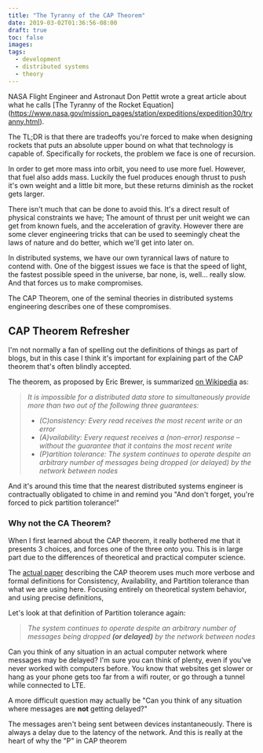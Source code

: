 ```yaml
---
title: "The Tyranny of the CAP Theorem"
date: 2019-03-02T01:36:56-08:00
draft: true
toc: false
images:
tags:
  - development
  - distributed systems
  - theory
---
```


NASA Flight Engineer and Astronaut Don Pettit wrote a great article about what
he calls [The Tyranny of the Rocket Equation]
(https://www.nasa.gov/mission_pages/station/expeditions/expedition30/tryanny.html).

The TL;DR is that there are tradeoffs you're forced to make when designing
rockets that puts an absolute upper bound on what that technology is capable of.
Specifically for rockets, the problem we face is one of recursion.

In order to get more mass into orbit, you need to use more fuel.  However, that
fuel also adds mass.  Luckily the fuel produces enough thrust to push it's own
weight and a little bit more, but these returns diminish as the rocket gets
larger.

There isn't much that can be done to avoid this.  It's a direct result
of physical constraints we have;  The amount of thrust per unit weight we can
get from known fuels, and the acceleration of gravity.  However there are some
clever engineering tricks that can be used to seemingly cheat the laws of nature
and do better, which we'll get into later on.

In distributed systems, we have our own tyrannical laws of nature to contend
with.  One of the biggest issues we face is that the speed of light, the fastest
possible speed in the universe, bar none, is, well...  really slow.  And that
forces us to make compromises.

The CAP Theorem, one of the seminal theories in distributed systems engineering
describes one of these compromises.

## CAP Theorem Refresher

I'm not normally a fan of spelling out the definitions of things as part of
blogs, but in this case I think it's important for explaining part of the CAP
theorem that's often blindly accepted.

The theorem, as proposed by Eric Brewer, is summarized
[on Wikipedia](https://en.wikipedia.org/wiki/CAP_theorem) as:

> _It is impossible for a distributed data store to simultaneously provide more_
> _than two out of the following three guarantees:_
>
> - _\(C)onsistency: Every read receives the most recent write or an error_
> - _(A)vailability: Every request receives a (non-error) response – without the_
> _guarantee that it contains the most recent write_
> - _(P)artition tolerance: The system continues to operate despite an arbitrary_
> _number of messages being dropped (or delayed) by the network between nodes_

And it's around this time that the nearest distributed systems engineer is
contractually obligated to chime in and remind you "And don't forget, you're
forced to pick partition tolerance!"

### Why not the CA Theorem?

When I first learned about the CAP theorem, it really bothered me that it presents
3 choices, and forces one of the three onto you.  This is in large part due to
the differences of theoretical and practical computer science.

The [actual paper](https://dl.acm.org/citation.cfm?id=564601) describing the CAP
theorem uses much more verbose and formal definitions for Consistency,
Availability, and Partition tolerance than what we are using here.  Focusing
entirely on theoretical system behavior, and using precise definitions, 

Let's look at that definition of Partition tolerance again:

> _The system continues to operate despite an arbitrary number of messages_
> _being dropped <b>(or delayed)</b> by the network between nodes_

Can you think of any situation in an actual computer network where messages may
be delayed?  I'm sure you can think of plenty, even if you've never worked with
computers before.  You know that websites get slower or hang as your phone gets
too far from a wifi router, or go through a tunnel while connected to LTE.

A more difficult question may actually be "Can you think of any situation where messages
are **not** getting delayed?"

The messages aren't being sent between devices instantaneously.  There is always
a delay due to the latency of the network.  And this is really at the heart of
why the "P" in CAP theorem

